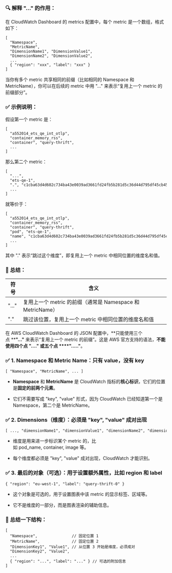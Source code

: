 ### 🔍 解释 "..." 的作用：

在 CloudWatch Dashboard 的 metrics 配置中，每个 metric 是一个数组，格式如下：

```shell
[
  "Namespace",
  "MetricName",
  "DimensionName1", "DimensionValue1",
  "DimensionName2", "DimensionValue2",
  ...
  { "region": "xxx", "label": "xxx" }
]

```

当你有多个 metric 共享相同的前缀（比如相同的 Namespace 和 MetricName），你可以在后续的 metric 中用 "..." 来表示“复用上一个 metric 的前缀部分”。

### ✅ 示例说明：

假设第一个 metric 是：

```shell
[
  "a552014_ets_qe_int_otlp",
  "container_memory_rss",
  "container", "query-thrift",
  ...
]
```

那么第二个 metric：

```shell
[
  "...",
  "ets-qe-1",
  ".", "c1cba63d4d602c734ba43e0039ad3661fd24fb5b281d5c36d44d795df45cb456",
  ...
]
```

就等价于：

```shell
[
  "a552014_ets_qe_int_otlp",
  "container_memory_rss",
  "container", "query-thrift",
  "pod", "ets-qe-1",
  "name", "c1cba63d4d602c734ba43e0039ad3661fd24fb5b281d5c36d44d795df45cb456",
  ...
]

```

其中 "." 表示“跳过这个维度”，即复用上一个 metric 中相同位置的维度名和值。

### 🧠 总结：

| 符号 | 含义 | 
| -- | -- |
| "..." | 复用上一个 metric 的前缀（通常是 Namespace 和 MetricName） | 
| "." | 跳过该位置，复用上一个 metric 中相同位置的维度名和值 | 


在 AWS CloudWatch Dashboard 的 JSON 配置中，**只能使用三个点 ****"..."** 来表示“复用上一个 metric 的前缀”。这是 AWS 官方支持的语法，**不能使用四个点 ****"...."**** 或五个点 ****"....."**。

### ✅ 1. **Namespace 和 Metric Name**：只有 **value**，没有 key

```shell
[ "Namespace", "MetricName", ... ]
```

- **Namespace** 和 **MetricName** 是 CloudWatch 指标的**核心标识**，它们的位置是**固定的前两个元素**。

- 它们不需要写成 "key", "value" 形式，因为 CloudWatch 已经知道第一个是 Namespace，第二个是 MetricName。

### ✅ 2. **Dimensions（维度）**：必须是 "key", "value" 成对出现

```shell
[ ..., "dimensionName1", "dimensionValue1", "dimensionName2", "dimensionValue2", ... ]
```

- 维度是用来进一步标识某个 metric 的，比如 pod_name, container, image 等。

- 每个维度都必须是 "key", "value" 成对出现，CloudWatch 才能识别。

### ✅ 3. **最后的对象（可选）**：用于设置额外属性，比如 region 和 label

```shell
{ "region": "eu-west-1", "label": "query-thrift-0" }
```

- 这个对象是可选的，用于设置图表中该 metric 的显示标签、区域等。

- 它不是维度的一部分，而是图表渲染的辅助信息。

### 🧠 总结一下结构：

```shell
[
  "Namespace",               // 固定位置 1
  "MetricName",              // 固定位置 2
  "DimensionKey1", "Value1", // 从位置 3 开始是维度，必须成对
  "DimensionKey2", "Value2",
  ...
  { "region": "...", "label": "..." } // 可选的附加信息
]

```